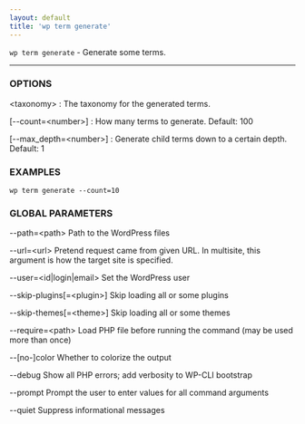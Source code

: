 ```yaml
---
layout: default
title: 'wp term generate'
---
```


`wp term generate` - Generate some terms.

<hr />

### OPTIONS

&lt;taxonomy&gt;
: The taxonomy for the generated terms.

[\--count=&lt;number&gt;]
: How many terms to generate. Default: 100

[\--max_depth=&lt;number&gt;]
: Generate child terms down to a certain depth. Default: 1

### EXAMPLES

    wp term generate --count=10

### GLOBAL PARAMETERS

  \--path=&lt;path&gt;
      Path to the WordPress files

  \--url=&lt;url&gt;
      Pretend request came from given URL. In multisite, this argument is how the target site is specified.

  \--user=&lt;id|login|email&gt;
      Set the WordPress user

  \--skip-plugins[=&lt;plugin&gt;]
      Skip loading all or some plugins

  \--skip-themes[=&lt;theme&gt;]
      Skip loading all or some themes

  \--require=&lt;path&gt;
      Load PHP file before running the command (may be used more than once)

  \--[no-]color
      Whether to colorize the output

  \--debug
      Show all PHP errors; add verbosity to WP-CLI bootstrap

  \--prompt
      Prompt the user to enter values for all command arguments

  \--quiet
      Suppress informational messages



